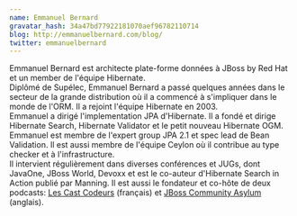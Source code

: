 ```yaml
---
name: Emmanuel Bernard
gravatar_hash: 34a47bd77922181070aef96782110714
blog: http://emmanuelbernard.com/blog/
twitter: emmanuelbernard
---
```

Emmanuel Bernard est architecte plate-forme données à JBoss by Red Hat et un member de l'équipe Hibernate.  
Diplômé de Supélec, Emmanuel Bernard a passé quelques années dans le secteur de la grande distribution où il a 
commencé à s'impliquer dans le monde de l'ORM. Il a rejoint l'équipe Hibernate en 2003.  
Emmanuel a dirigé l'implementation JPA d'Hibernate. Il a fondé et dirige Hibernate Search, Hibernate Validator 
et le petit nouveau Hibernate OGM. Emmanuel est membre de l'expert group JPA 2.1 et spec lead de Bean Validation. 
Il est aussi membre de l'équipe Ceylon où il contribue au type checker et à l'infrastructure.  
Il intervient régulièrement dans diverses conférences et JUGs, dont JavaOne, JBoss World, Devoxx et est le co-auteur 
d'Hibernate Search in Action publié par Manning. Il est aussi le fondateur et co-hôte de deux podcasts: 
[Les Cast Codeurs](http://lescastcodeurs.com>) (français) et [JBoss Community Asylum](http://asylum.jboss.org) (anglais).